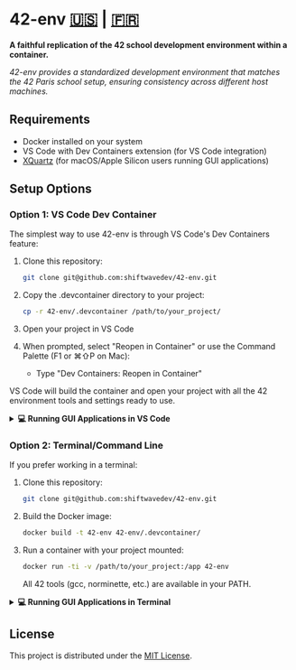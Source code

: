 # 42-env [🇺🇸](#) | [🇫🇷](README.fr.md)
**A faithful replication of the 42 school development environment within a container.**

*42-env provides a standardized development environment that matches the 42 Paris school setup, ensuring consistency across different host machines.*


## Requirements

- Docker installed on your system
- VS Code with Dev Containers extension (for VS Code integration)
- [XQuartz](https://formulae.brew.sh/cask/xquartz#default) (for macOS/Apple Silicon users running GUI applications)

## Setup Options

### Option 1: VS Code Dev Container

The simplest way to use 42-env is through VS Code's Dev Containers feature:

1. Clone this repository:
   ```bash
   git clone git@github.com:shiftwavedev/42-env.git
   ```

2. Copy the .devcontainer directory to your project:
   ```bash
   cp -r 42-env/.devcontainer /path/to/your_project/
   ```

3. Open your project in VS Code
   
4. When prompted, select "Reopen in Container" or use the Command Palette (F1 or ⌘⇧P on Mac):
   - Type "Dev Containers: Reopen in Container"

VS Code will build the container and open your project with all the 42 environment tools and settings ready to use.

<details>
<summary><strong>💻 Running GUI Applications in VS Code</strong></summary>
<br>

For projects requiring MLX or other graphical applications:

1. Install XQuartz on your host system (if using macOS):
   ```bash
   brew install --cask xquartz
   ```

2. Before starting your VS Code session, open a terminal and run:
   ```bash
   xhost +localhost
   ```

3. In `.devcontainer/devcontainer.json`, ensure these settings are present:
   ```json
   "containerEnv": {
     "DISPLAY": "host.docker.internal:0"
   }
   ```

4. When you're done your session, you can restore security settings with:
   ```bash
   xhost -localhost
   ```
</details>

### Option 2: Terminal/Command Line

If you prefer working in a terminal:

1. Clone this repository:
   ```bash
   git clone git@github.com:shiftwavedev/42-env.git
   ```

2. Build the Docker image:
   ```bash
   docker build -t 42-env 42-env/.devcontainer/
   ```

3. Run a container with your project mounted:
   ```bash
   docker run -ti -v /path/to/your_project:/app 42-env
   ```

   All 42 tools (gcc, norminette, etc.) are available in your PATH.

<details>
<summary><strong>💻 Running GUI Applications in Terminal</strong></summary>
<br>

To use MLX or other graphical applications from a terminal-launched container:

1. Install XQuartz on your host system (if using macOS):
   ```bash
   brew install --cask xquartz
   ```

2. Before starting your container, open a terminal and run:
   ```bash
   xhost +localhost
   ```

3. Launch the container with the DISPLAY environment variable:
   ```bash
   docker run -ti -e DISPLAY=host.docker.internal:0 -v /path/to/your_project:/app 42-env
   ```

4. When you're done, you can restore security settings with:
   ```bash
   xhost -localhost
   ```
</details>

## License

This project is distributed under the [MIT License](LICENSE).